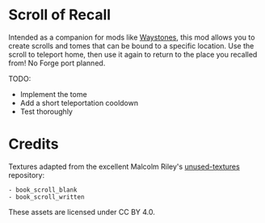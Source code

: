 # Scroll of Recall

Intended as a companion for mods like [Waystones](https://github.com/TwelveIterationMods/Waystones), this mod allows you to create scrolls and tomes that can be bound to a specific location. Use the scroll to teleport home, then use it again to return to the place you recalled from! No Forge port planned.

TODO:

- Implement the tome
- Add a short teleportation cooldown
- Test thoroughly

# Credits

Textures adapted from the excellent Malcolm Riley's [unused-textures](https://github.com/malcolmriley/unused-textures) repository:

    - book_scroll_blank
	- book_scroll_written

These assets are licensed under CC BY 4.0.